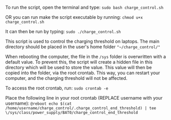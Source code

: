To run the script, open the terminal and type: 
```sudo bash charge_control.sh```

OR you can run make the script executable by running: 
```chmod u+x charge_control.sh```

It can then be run by typing: 
```sudo ./charge_control.sh```

This script is used to control the charging threshold on laptops.
The main directory should be placed in the user's home folder ```"~/charge_control/"```

When rebooting the computer, the file in the ```/sys``` folder is overwritten with a default value.
To prevent this, the script will create a hidden file in this directory which will be used to store the value.
This value will then be copied into the folder, via the root crontab. This way, you can restart your computer,
and the charging threshold will not be affected.

To access the root crontab, run: 
```sudo crontab -e```

Place the following line in your root crontab (REPLACE username with your username):
```@reboot echo $(cat /home/username/charge_control/.charge_control_end_threshold) | tee \/sys/class/power_supply/BAT0/charge_control_end_threshold```
